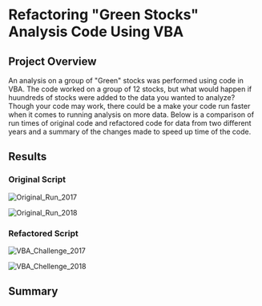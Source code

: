 # Refactoring "Green Stocks" Analysis Code Using VBA
## Project Overview 
An analysis on a group of "Green" stocks was performed using code in VBA. The code worked on a group of 12 stocks, but what would happen if huundreds of stocks were added to the data you wanted to analyze? Though your code may work, there could be a make your code run faster when it comes to running analysis on more data. Below is a comparison of run times of original code and refactored code for data from two different years and a summary of the changes made to speed up time of the code. 

## Results
### Original Script 
![Original_Run_2017](https://user-images.githubusercontent.com/104794100/174687595-b8dd1075-7622-47de-a28b-ddf0a1e1229d.png)

![Original_Run_2018](https://user-images.githubusercontent.com/104794100/174687599-53e5a46b-da6c-4b0f-82df-b77e732b9889.png)

### Refactored Script
![VBA_Challenge_2017](https://user-images.githubusercontent.com/104794100/174687524-afa5235e-f507-4422-8f42-23cd8c37ed3a.png)

![VBA_Chellenge_2018](https://user-images.githubusercontent.com/104794100/174687531-3e69b4e0-c545-457e-91ab-da07b114bfc9.png)

## Summary
